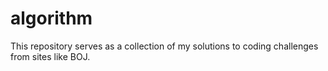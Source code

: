 # algorithm
This repository serves as a collection of my solutions to coding challenges from sites like BOJ.
